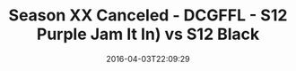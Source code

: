 ---
title: Season XX Canceled - DCGFFL - S12 Purple Jam It In) vs S12 Black
teams-score:
- team: _teams/s12-purple.md
  score: 33
- team: _teams/s12-black.md
  score: 13
mvp: Jordan A. (Purple); Andy P. (Black)
game-ball: Sean B. (Purple); Derrick J. (Black)
season: 12
week: 4
date: '2016-04-03T22:09:29'
pageid: season-12-week-4-april-3-2016-4174-vs-4173
---